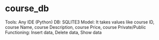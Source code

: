 # course_db
Tools: Any IDE (Python)
DB: SQLITE3
Model: It takes values like course ID, course Name, course Description, course Price, course Private/Public
Functioning: Insert data, Delete data, Show data
